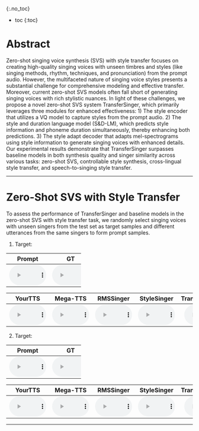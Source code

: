 {:.no_toc}
* toc
{:toc}

# Abstract

Zero-shot singing voice synthesis (SVS) with style transfer focuses on creating high-quality singing voices with unseen timbres and styles (like singing methods, rhythm, techniques, and pronunciation) from the prompt audio. However, the multifaceted nature of singing voice styles presents a substantial challenge for comprehensive modeling and effective transfer. Moreover, current zero-shot SVS models often fall short of generating singing voices with rich stylistic nuances. In light of these challenges, we propose a novel zero-shot SVS system TransferSinger, which primarily leverages three modules for enhanced effectiveness: 1) The style encoder that utilizes a VQ model to capture styles from the prompt audio. 2) The style and duration language model (S\&D-LM), which predicts style information and phoneme duration simultaneously, thereby enhancing both predictions. 3) The style adapt decoder that adapts mel-spectrograms using style information to generate singing voices with enhanced details. Our experimental results demonstrate that TransferSinger surpasses baseline models in both synthesis quality and singer similarity across various tasks: zero-shot SVS, controllable style synthesis, cross-lingual style transfer, and speech-to-singing style transfer.

---

# Zero-Shot SVS with Style Transfer

To assess the performance of TransferSinger and baseline models in the zero-shot SVS with style transfer task, we randomly select singing voices with unseen singers from the test set as target samples and different utterances from the same singers to form prompt samples.

1. Target: 

<table style='width: 40%;'>
	<thead>
		<tr>
			<th style="text-align: center">Prompt</th>
			<th style="text-align: center">GT</th>
		</tr>
	</thead>
	<tbody>
		<tr>
			<td style="text-align: center"><audio controls style="width: 100px;"><source src="wavs/svs/prompt/001.wav" type="audio/wav"></audio></td>
			<td style="text-align: center"><audio controls style="width: 100px;"><source src="wavs/svs/ref/001.wav" type="audio/wav"></audio></td>
		</tr>
	</tbody>
</table>

<table style='width: 100%;'>
	<thead>
		<tr>
      		<th style="text-align: center">YourTTS</th>
			<th style="text-align: center">Mega-TTS</th>
			<th style="text-align: center">RMSSinger</th>
			<th style="text-align: center">StyleSinger</th>
			<th style="text-align: center">TransferSinger</th>
		</tr>
	</thead>
	<tbody>
		<tr>
      			<td style="text-align: center"><audio controls style="width: 100px;"><source src="wavs/svs/yourtts/001.wav" type="audio/wav"></audio></td>
				<td style="text-align: center"><audio controls style="width: 100px;"><source src="wavs/svs/mega/001.wav" type="audio/wav"></audio></td>
      			<td style="text-align: center"><audio controls style="width: 100px;"><source src="wavs/svs/rms/001.wav" type="audio/wav"></audio></td>
				<td style="text-align: center"><audio controls style="width: 100px;"><source src="wavs/svs/stye/001.wav" type="audio/wav"></audio></td>
				<td style="text-align: center"><audio controls style="width: 100px;"><source src="wavs/svs/trans/001.wav" type="audio/wav"></audio></td>
		</tr>
	</tbody>
</table>

2. Target: 

<table style='width: 40%;'>
	<thead>
		<tr>
			<th style="text-align: center">Prompt</th>
			<th style="text-align: center">GT</th>
		</tr>
	</thead>
	<tbody>
		<tr>
			<td style="text-align: center"><audio controls style="width: 100px;"><source src="wavs/svs/prompt/002.wav" type="audio/wav"></audio></td>
			<td style="text-align: center"><audio controls style="width: 100px;"><source src="wavs/svs/ref/002.wav" type="audio/wav"></audio></td>
		</tr>
	</tbody>
</table>

<table style='width: 100%;'>
	<thead>
		<tr>
      		<th style="text-align: center">YourTTS</th>
			<th style="text-align: center">Mega-TTS</th>
			<th style="text-align: center">RMSSinger</th>
			<th style="text-align: center">StyleSinger</th>
			<th style="text-align: center">TransferSinger</th>
		</tr>
	</thead>
	<tbody>
		<tr>
      			<td style="text-align: center"><audio controls style="width: 100px;"><source src="wavs/svs/yourtts/002.wav" type="audio/wav"></audio></td>
				<td style="text-align: center"><audio controls style="width: 100px;"><source src="wavs/svs/mega/002.wav" type="audio/wav"></audio></td>
      			<td style="text-align: center"><audio controls style="width: 100px;"><source src="wavs/svs/rms/002.wav" type="audio/wav"></audio></td>
				<td style="text-align: center"><audio controls style="width: 100px;"><source src="wavs/svs/stye/002.wav" type="audio/wav"></audio></td>
				<td style="text-align: center"><audio controls style="width: 100px;"><source src="wavs/svs/trans/002.wav" type="audio/wav"></audio></td>
		</tr>
	</tbody>
</table>

---
